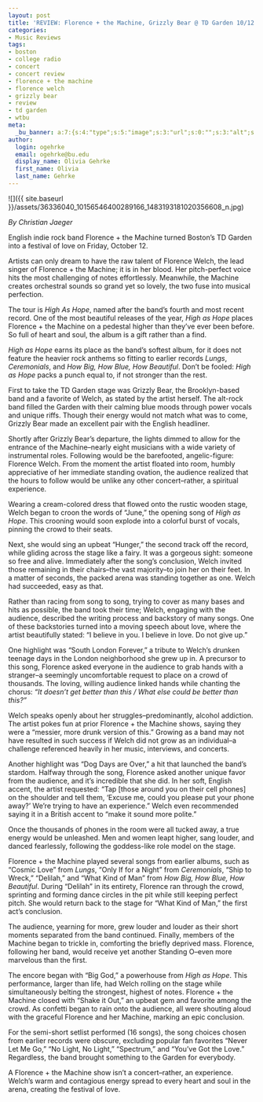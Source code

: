 ```yaml
---
layout: post
title: 'REVIEW: Florence + the Machine, Grizzly Bear @ TD Garden 10/12'
categories:
- Music Reviews
tags:
- boston
- college radio
- concert
- concert review
- florence + the machine
- florence welch
- grizzly bear
- review
- td garden
- wtbu
meta:
  _bu_banner: a:7:{s:4:"type";s:5:"image";s:3:"url";s:0:"";s:3:"alt";s:0:"";s:7:"post_id";s:0:"";s:4:"html";s:0:"";s:8:"position";s:12:"contentWidth";s:7:"caption";s:0:"";}
author:
  login: ogehrke
  email: ogehrke@bu.edu
  display_name: Olivia Gehrke
  first_name: Olivia
  last_name: Gehrke
---
```

![]({{ site.baseurl }}/assets/36336040_10156546400289166_1483193181020356608_n.jpg)

_By Christian Jaeger_

English indie rock band Florence + the Machine turned Boston’s TD Garden into a festival of love on Friday, October 12.

Artists can only dream to have the raw talent of Florence Welch, the lead singer of Florence + the Machine; it is in her blood. Her pitch-perfect voice hits the most challenging of notes effortlessly. Meanwhile, the Machine creates orchestral sounds so grand yet so lovely, the two fuse into musical perfection.

The tour is _High As Hope_, named after the band’s fourth and most recent record. One of the most beautiful releases of the year, _High as Hope_ places Florence + the Machine on a pedestal higher than they’ve ever been before. So full of heart and soul, the album is a gift rather than a find.

_High as Hope_ earns its place as the band’s softest album, for it does not feature the heavier rock anthems so fitting to earlier records _Lungs_, _Ceremonials_, and _How Big, How Blue, How Beautiful_. Don’t be fooled: _High as Hope_ packs a punch equal to, if not stronger than the rest.

First to take the TD Garden stage was Grizzly Bear, the Brooklyn-based band and a favorite of Welch, as stated by the artist herself. The alt-rock band filled the Garden with their calming blue moods through power vocals and unique riffs. Though their energy would not match what was to come, Grizzly Bear made an excellent pair with the English headliner.

Shortly after Grizzly Bear’s departure, the lights dimmed to allow for the entrance of the Machine–nearly eight musicians with a wide variety of instrumental roles. Following would be the barefooted, angelic-figure: Florence Welch. From the moment the artist floated into room, humbly appreciative of her immediate standing ovation, the audience realized that the hours to follow would be unlike any other concert–rather, a spiritual experience.

Wearing a cream-colored dress that flowed onto the rustic wooden stage, Welch began to croon the words of “June,” the opening song of _High as Hope_. This crooning would soon explode into a colorful burst of vocals, pinning the crowd to their seats.

Next, she would sing an upbeat “Hunger,” the second track off the record, while gliding across the stage like a fairy. It was a gorgeous sight: someone so free and alive. Immediately after the song’s conclusion, Welch invited those remaining in their chairs–the vast majority–to join her on their feet. In a matter of seconds, the packed arena was standing together as one. Welch had succeeded, easy as that.

Rather than racing from song to song, trying to cover as many bases and hits as possible, the band took their time; Welch, engaging with the audience, described the writing process and backstory of many songs. One of these backstories turned into a moving speech about love, where the artist beautifully stated: “I believe in you. I believe in love. Do not give up.”

One highlight was “South London Forever,” a tribute to Welch’s drunken teenage days in the London neighborhood she grew up in. A precursor to this song, Florence asked everyone in the audience to grab hands with a stranger–a seemingly uncomfortable request to place on a crowd of thousands. The loving, willing audience linked hands while chanting the chorus: _“It doesn’t get better than this / What else could be better than this?”_

Welch speaks openly about her struggles–predominantly, alcohol addiction. The artist pokes fun at prior Florence + the Machine shows, saying they were a “messier, more drunk version of this.” Growing as a band may not have resulted in such success if Welch did not grow as an individual–a challenge referenced heavily in her music, interviews, and concerts.

Another highlight was “Dog Days are Over,” a hit that launched the band’s stardom. Halfway through the song, Florence asked another unique favor from the audience, and it’s incredible that she did. In her soft, English accent, the artist requested: “Tap \[those around you on their cell phones\] on the shoulder and tell them, ‘Excuse me, could you please put your phone away?’ We’re trying to have an experience.” Welch even recommended saying it in a British accent to “make it sound more polite.”

Once the thousands of phones in the room were all tucked away, a true energy would be unleashed. Men and women leapt higher, sang louder, and danced fearlessly, following the goddess-like role model on the stage.

Florence + the Machine played several songs from earlier albums, such as “Cosmic Love” from _Lungs_, “Only If for a Night” from _Ceremonials_, “Ship to Wreck,” “Delilah,” and “What Kind of Man” from _How Big, How Blue, How Beautiful_. During “Delilah” in its entirety, Florence ran through the crowd, sprinting and forming dance circles in the pit while still keeping perfect pitch. She would return back to the stage for “What Kind of Man,” the first act’s conclusion.

The audience, yearning for more, grew louder and louder as their short moments separated from the band continued. Finally, members of the Machine began to trickle in, comforting the briefly deprived mass. Florence, following her band, would receive yet another Standing O–even more marvelous than the first.   

The encore began with “Big God,” a powerhouse from _High as Hope_. This performance, larger than life, had Welch rolling on the stage while simultaneously belting the strongest, highest of notes. Florence + the Machine closed with “Shake it Out,” an upbeat gem and favorite among the crowd. As confetti began to rain onto the audience, all were shouting aloud with the graceful Florence and her Machine, marking an epic conclusion.  

For the semi-short setlist performed (16 songs), the song choices chosen from earlier records were obscure, excluding popular fan favorites “Never Let Me Go,” “No Light, No Light,” “Spectrum,” and “You’ve Got the Love.” Regardless, the band brought something to the Garden for everybody.

A Florence + the Machine show isn’t a concert–rather, an experience. Welch’s warm and contagious energy spread to every heart and soul in the arena, creating the festival of love.